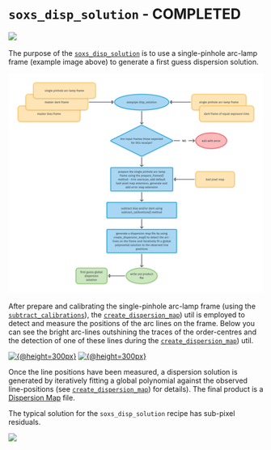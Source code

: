 # `soxs_disp_solution` - COMPLETED

[![](https://live.staticflickr.com/65535/50292838383_b824f69a86_z.png)](https://live.staticflickr.com/65535/50292838383_b824f69a86_o.png)

The purpose of the [`soxs_disp_solution`](../_api/soxspipe.recipes.soxs_disp_solution.html) is to use a single-pinhole arc-lamp frame (example image above) to generate a first guess dispersion solution.

![](soxs_disp_solution.png)

After prepare and calibrating the single-pinhole arc-lamp frame (using the [`subtract_calibrations`](../utils/subtract_calibrations.md)), the [`create_dispersion_map`](../utils/create_dispersion_map.md)) util is employed to detect and measure the positions of the arc lines on the frame. Below you can see the bright arc-lines outshining the traces of the order-centres and the detection of one of these lines during the [`create_dispersion_map`](../utils/create_dispersion_map.md)) util.

[![{@height=300px}](https://live.staticflickr.com/65535/50293674417_80470ed5f0_z.png)](https://live.staticflickr.com/65535/50293674417_80470ed5f0_o.png) [![{@height=300px}](https://live.staticflickr.com/65535/50294361037_a5a5ddd7f0_m.png)](https://live.staticflickr.com/65535/50294361037_a5a5ddd7f0_o.png)

Once the line positions have been measured, a dispersion solution is generated by iteratively fitting a global polynomial against the observed line-positions (see [`create_dispersion_map`](../utils/create_dispersion_map.md)) for details). The final product is a [Dispersion Map](../files/dispersion_map.md) file.

The typical solution for the `soxs_disp_solution` recipe has sub-pixel residuals.

[![](https://live.staticflickr.com/65535/50636320023_33a47c36d0_z.png)](https://live.staticflickr.com/65535/50636320023_33a47c36d0_o.png)
